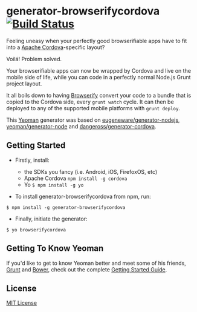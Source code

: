 # generator-browserifycordova [![Build Status](https://secure.travis-ci.org/joaosa/generator-browserifycordova.png?branch=master)](https://travis-ci.org/joaosa/generator-browserifycordova)

Feeling uneasy when your perfectly good browserifiable apps have to fit into a [Apache Cordova](http://cordova.apache.org/)-specific layout?

Voilá! Problem solved.

Your browserifiable apps can now be wrapped by Cordova and live on the mobile side of life, while you can code in a perfectly normal Node.js Grunt project layout.

It all boils down to having [Browserify](https://github.com/substack/node-browserify) convert your code to a bundle that is copied to the Cordova side, every `grunt watch` cycle. It can then be deployed to any of the supported mobile platforms with `grunt deploy`.

This [Yeoman](http://yeoman.io) generator was based on [eugeneware/generator-nodejs](https://github.com/eugeneware/generator-nodejs), [yeoman/generator-node](https://github.com/yeoman/generator-nodel) and [dangeross/generator-cordova](https://github.com/dangeross/generator-cordova).

## Getting Started

- Firstly, install:
  - the SDKs you fancy (i.e. Android, iOS, FirefoxOS, etc)
  - Apache Cordova `npm install -g cordova`
  - Yo `$ npm install -g yo`

- To install generator-browserifycordova from npm, run:

```
$ npm install -g generator-browserifycordova
```

- Finally, initiate the generator:

```
$ yo browserifycordova
```

## Getting To Know Yeoman

If you'd like to get to know Yeoman better and meet some of his friends, [Grunt](http://gruntjs.com) and [Bower](http://bower.io), check out the complete [Getting Started Guide](https://github.com/yeoman/yeoman/wiki/Getting-Started).


## License

[MIT License](http://en.wikipedia.org/wiki/MIT_License)
